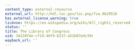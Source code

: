 ```yaml
---
content_type: external-resource
external_url: http://hdl.loc.gov/loc.pnp/fsa.8b29516
has_external_license_warning: true
license: https://en.wikipedia.org/wiki/All_rights_reserved
status: ''
title: The Library of Congress
uid: 34228f4e-cf1d-46f9-b237-a52b07edc39c
wayback_url: ''
---
```

